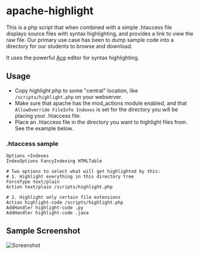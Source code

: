 # apache-highlight

This is a php script that when combined with a simple .htaccess file displays source files with syntax highlighting, and provides a link to view the raw file.  Our primary use case has been to dump sample code into a directory for our students to browse and download.

It uses the powerful [Ace](http://ace.c9.io) editor for syntax highlighting.

## Usage
* Copy highlight.php to some "central" location, like `/scripts/highlight.php` on your webserver.
* Make sure that apache has the mod_actions module enabled, and that `AllowOverride FileInfo Indexes` is set for the directory you will be placing your .htaccess file.
* Place an .htaccess file in the directory you want to highlight files from. See the example below.

### .htaccess sample
```apacheconf
Options +Indexes
IndexOptions FancyIndexing HTMLTable

# Two options to select what will get highlighted by this:
# 1. Highlight everything in this directory tree
ForceType text/plain
Action text/plain /scripts/highlight.php

# 2. Highlight only certain file extensions
Action highlight-code /scripts/highlight.php
AddHandler highlight-code .py
AddHandler highlight-code .java
```

## Sample Screenshot
![Screenshot](https://raw.github.com/ubergeek42/apache-highlight/master/screenshot.png)
